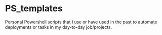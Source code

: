 # PS_templates
Personal Powershell scripts that I use or have used in the past to automate deployments or tasks in my day-to-day job/projects. 